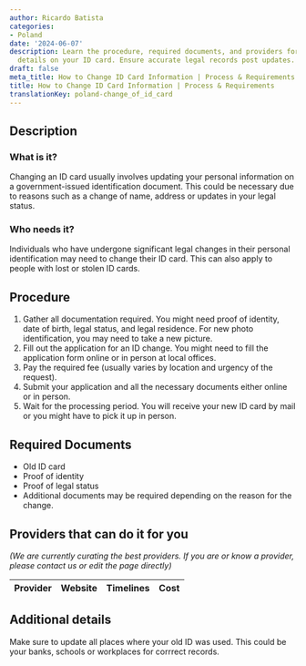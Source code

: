 ```yaml
---
author: Ricardo Batista
categories:
- Poland
date: '2024-06-07'
description: Learn the procedure, required documents, and providers for changing personal
  details on your ID card. Ensure accurate legal records post updates.
draft: false
meta_title: How to Change ID Card Information | Process & Requirements
title: How to Change ID Card Information | Process & Requirements
translationKey: poland-change_of_id_card
---
```



## Description
### What is it?
Changing an ID card usually involves updating your personal information on a government-issued identification document. This could be necessary due to reasons such as a change of name, address or updates in your legal status.

### Who needs it?
Individuals who have undergone significant legal changes in their personal identification may need to change their ID card. This can also apply to people with lost or stolen ID cards.

## Procedure
1. Gather all documentation required. You might need proof of identity, date of birth, legal status, and legal residence. For new photo identification, you may need to take a new picture.
2. Fill out the application for an ID change. You might need to fill the application form online or in person at local offices.
3.  Pay the required fee (usually varies by location and urgency of the request).
4.  Submit your application and all the necessary documents either online or in person.
5.  Wait for the processing period. You will receive your new ID card by mail or you might have to pick it up in person.

## Required Documents
- Old ID card
- Proof of identity
- Proof of legal status
- Additional documents may be required depending on the reason for the change.

## Providers that can do it for you

_(We are currently curating the best providers. If you are or know a provider, please contact us or edit the page directly)_

| Provider        |     Website     |     Timelines    |       Cost      |
| --------------- | --------------- |  :-------------: | :-------------: |

## Additional details
Make sure to update all places where your old ID was used. This could be your banks, schools or workplaces for corrrect records.